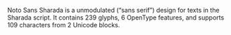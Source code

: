 Noto Sans Sharada is a unmodulated (“sans serif”) design for texts in the Sharada script. It contains 239 glyphs, 6 OpenType features, and supports 109 characters from 2 Unicode blocks.